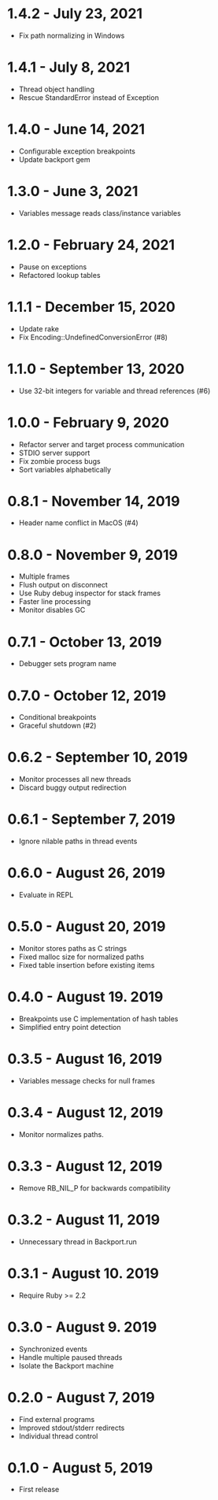 # 1.4.2 - July 23, 2021
- Fix path normalizing in Windows

# 1.4.1 - July 8, 2021
- Thread object handling
- Rescue StandardError instead of Exception

# 1.4.0 - June 14, 2021
- Configurable exception breakpoints
- Update backport gem

# 1.3.0 - June 3, 2021
- Variables message reads class/instance variables

# 1.2.0 - February 24, 2021
- Pause on exceptions
- Refactored lookup tables

# 1.1.1 - December 15, 2020
- Update rake
- Fix Encoding::UndefinedConversionError (#8)

# 1.1.0 - September 13, 2020
- Use 32-bit integers for variable and thread references (#6)
 
# 1.0.0 - February 9, 2020
- Refactor server and target process communication
- STDIO server support
- Fix zombie process bugs
- Sort variables alphabetically

# 0.8.1 - November 14, 2019
- Header name conflict in MacOS (#4)

# 0.8.0 - November 9, 2019
- Multiple frames
- Flush output on disconnect
- Use Ruby debug inspector for stack frames
- Faster line processing
- Monitor disables GC

# 0.7.1 - October 13, 2019
- Debugger sets program name

# 0.7.0 - October 12, 2019
- Conditional breakpoints
- Graceful shutdown (#2)

# 0.6.2 - September 10, 2019
- Monitor processes all new threads
- Discard buggy output redirection

# 0.6.1 - September 7, 2019
- Ignore nilable paths in thread events

# 0.6.0 - August 26, 2019
- Evaluate in REPL

# 0.5.0 - August 20, 2019
- Monitor stores paths as C strings
- Fixed malloc size for normalized paths
- Fixed table insertion before existing items

# 0.4.0 - August 19. 2019
- Breakpoints use C implementation of hash tables
- Simplified entry point detection

# 0.3.5 - August 16, 2019
- Variables message checks for null frames

# 0.3.4 - August 12, 2019
- Monitor normalizes paths.

# 0.3.3 - August 12, 2019
- Remove RB_NIL_P for backwards compatibility

# 0.3.2 - August 11, 2019
- Unnecessary thread in Backport.run

# 0.3.1 - August 10. 2019
- Require Ruby >= 2.2

# 0.3.0 - August 9. 2019
- Synchronized events
- Handle multiple paused threads
- Isolate the Backport machine

# 0.2.0 - August 7, 2019
- Find external programs
- Improved stdout/stderr redirects
- Individual thread control

# 0.1.0 - August 5, 2019
- First release

